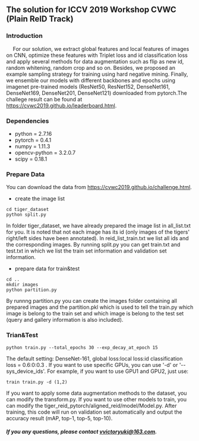 ## The solution for ICCV 2019 Workshop CVWC (Plain ReID Track)

### Introduction 
&ensp;&ensp; For our solution, we extract global features and local features of images on CNN, optimize these features with Triplet loss and id classification loss and apply several methods for data augmentation such as flip as new id, random whitening, random crop and so on. Besides, we proposed an example sampling strategy for training using hard negative mining. Finally, we ensemble our models with different backbones and epochs using imagenet pre-trained models (ResNet50, ResNet152, DenseNet161, DenseNet169, DenseNet201, DenseNet121) downloaded from pytorch.The challege result can be found at https://cvwc2019.github.io/leaderboard.html.

### Dependencies
- python = 2.7.16
- pytorch = 0.4.1
- numpy = 1.11.3
- opencv-python = 3.2.0.7
- scipy = 0.18.1

### Prepare Data
You can download the data from https://cvwc2019.github.io/challenge.html.

- create the image list
```
cd tiger_dataset
python split.py
```
In folder tiger_dataset, we have already prepared the image list in all_list.txt for you. It is noted that not each image has its id (only images of the tigers' right/left sides have been annotated). In reid_list_train.txt we list all ids and the corresponding images. By running split.py you can get train.txt and test.txt in which we list the train set information and validation set information.

- prepare data for train&test
```
cd ..
mkdir images
python partition.py
```
By runnng partition.py you can create the images folder containing all prepared images and the partition.pkl which is used to tell the train.py which image is belong to the train set and which image is belong to the test set (query and gallery information is also included).

### Trian&Test
```
python train.py --total_epochs 30 --exp_decay_at_epoch 15
```
The default setting: DenseNet-161, global loss:local loss:id classification loss = 0.6:0:0.3 .
If you want to use specific GPUs, you can use '-d' or '--sys_device_ids'. For example, if you want to use GPU1 and GPU2, just use:
```
train train.py -d (1,2)
```
If you want to apply some data augmentation methods to the dataset, you can modify the transform.py. If you want to use other models to train, you can modify the tiger_reid_pytorch/aligned_reid/model/Model.py.
After training, this code will run on validation set automatically and output the accuracy result (mAP, top-1, top-5, top-10).

##### If you any questions, please contact vvictoryuki@163.com.



